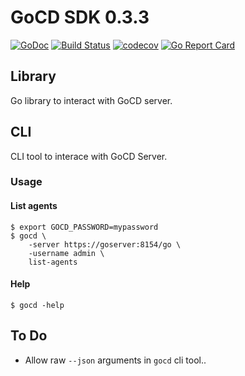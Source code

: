# GoCD SDK 0.3.3

[![GoDoc](https://godoc.org/github.com/drewsonne/go-gocd/gocd?status.svg)](https://godoc.org/github.com/drewsonne/go-gocd/gocd)
[![Build Status](https://travis-ci.org/drewsonne/go-gocd.svg?branch=master)](https://travis-ci.org/drewsonne/go-gocd)
[![codecov](https://codecov.io/gh/drewsonne/go-gocd/branch/master/graph/badge.svg)](https://codecov.io/gh/drewsonne/go-gocd)
[![Go Report Card](https://goreportcard.com/badge/github.com/drewsonne/go-gocd)](https://goreportcard.com/report/github.com/drewsonne/go-gocd)

## Library

Go library to interact with GoCD server.


## CLI

CLI tool to interace with GoCD Server.

### Usage

#### List agents

    $ export GOCD_PASSWORD=mypassword
    $ gocd \
        -server https://goserver:8154/go \
        -username admin \
        list-agents

#### Help

    $ gocd -help

## To Do

 - Allow raw `--json` arguments in `gocd` cli tool..